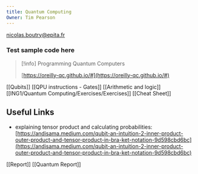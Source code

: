 ```yaml
---
title: Quantum Computing
Owner: Tim Pearson
---
```

nicolas.boutry@epita.fr
### Test sample code here

> [!info] Programming Quantum Computers  
>  
> [https://oreilly-qc.github.io/#](https://oreilly-qc.github.io/#)  
  
[[Qubits]]
[[QPU instructions - Gates]]
[[Arithmetic and logic]]
[[ING1/Quantum Computing/Exercises/Exercises]]
[[Cheat Sheet]]
## Useful Links
- explaining tensor product and calculating probabilities: [https://andisama.medium.com/qubit-an-intuition-2-inner-product-outer-product-and-tensor-product-in-bra-ket-notation-9d598cbd6bc](https://andisama.medium.com/qubit-an-intuition-2-inner-product-outer-product-and-tensor-product-in-bra-ket-notation-9d598cbd6bc)
  
[[Report]]
[[Quantum Report]]